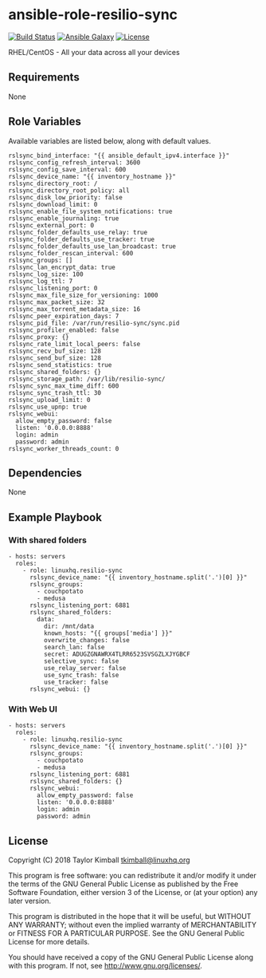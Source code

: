 # ansible-role-resilio-sync

[![Build Status](https://travis-ci.org/linuxhq/ansible-role-resilio-sync.svg?branch=master)](https://travis-ci.org/linuxhq/ansible-role-resilio-sync)
[![Ansible Galaxy](https://img.shields.io/badge/ansible--galaxy-resilio--sync-blue.svg?style=flat)](https://galaxy.ansible.com/linuxhq/resilio-sync)
[![License](https://img.shields.io/badge/license-GPLv3-brightgreen.svg?style=flat)](COPYING)

RHEL/CentOS - All your data across all your devices

## Requirements

None

## Role Variables

Available variables are listed below, along with default values.

    rslsync_bind_interface: "{{ ansible_default_ipv4.interface }}"
    rslsync_config_refresh_interval: 3600
    rslsync_config_save_interval: 600
    rslsync_device_name: "{{ inventory_hostname }}"
    rslsync_directory_root: /
    rslsync_directory_root_policy: all
    rslsync_disk_low_priority: false
    rslsync_download_limit: 0
    rslsync_enable_file_system_notifications: true
    rslsync_enable_journaling: true
    rslsync_external_port: 0
    rslsync_folder_defaults_use_relay: true
    rslsync_folder_defaults_use_tracker: true
    rslsync_folder_defaults_use_lan_broadcast: true
    rslsync_folder_rescan_interval: 600
    rslsync_groups: []
    rslsync_lan_encrypt_data: true
    rslsync_log_size: 100
    rslsync_log_ttl: 7
    rslsync_listening_port: 0
    rslsync_max_file_size_for_versioning: 1000
    rslsync_max_packet_size: 32
    rslsync_max_torrent_metadata_size: 16
    rslsync_peer_expiration_days: 7
    rslsync_pid_file: /var/run/resilio-sync/sync.pid
    rslsync_profiler_enabled: false
    rslsync_proxy: {}
    rslsync_rate_limit_local_peers: false
    rslsync_recv_buf_size: 128
    rslsync_send_buf_size: 128
    rslsync_send_statistics: true
    rslsync_shared_folders: {}
    rslsync_storage_path: /var/lib/resilio-sync/
    rslsync_sync_max_time_diff: 600
    rslsync_sync_trash_ttl: 30
    rslsync_upload_limit: 0
    rslsync_use_upnp: true
    rslsync_webui:
      allow_empty_password: false
      listen: '0.0.0.0:8888'
      login: admin
      password: admin
    rslsync_worker_threads_count: 0

## Dependencies

None

## Example Playbook

### With shared folders

    - hosts: servers
      roles:
        - role: linuxhq.resilio-sync
          rslsync_device_name: "{{ inventory_hostname.split('.')[0] }}"
          rslsync_groups:
            - couchpotato
            - medusa
          rslsync_listening_port: 6881
          rslsync_shared_folders:
            data:
              dir: /mnt/data
              known_hosts: "{{ groups['media'] }}"
              overwrite_changes: false
              search_lan: false
              secret: ADUGZGNAWRX4TLRR6523SVSGZLXJYGBCF
              selective_sync: false
              use_relay_server: false
              use_sync_trash: false
              use_tracker: false
          rslsync_webui: {}
                  
### With Web UI

    - hosts: servers
      roles:
        - role: linuxhq.resilio-sync
          rslsync_device_name: "{{ inventory_hostname.split('.')[0] }}"
          rslsync_groups:
            - couchpotato
            - medusa
          rslsync_listening_port: 6881
          rslsync_shared_folders: {}
          rslsync_webui:
            allow_empty_password: false
            listen: '0.0.0.0:8888'
            login: admin
            password: admin

## License

Copyright (C) 2018 Taylor Kimball <tkimball@linuxhq.org>

This program is free software: you can redistribute it and/or modify
it under the terms of the GNU General Public License as published by
the Free Software Foundation, either version 3 of the License, or
(at your option) any later version.

This program is distributed in the hope that it will be useful,
but WITHOUT ANY WARRANTY; without even the implied warranty of
MERCHANTABILITY or FITNESS FOR A PARTICULAR PURPOSE. See the
GNU General Public License for more details.

You should have received a copy of the GNU General Public License
along with this program. If not, see <http://www.gnu.org/licenses/>.

